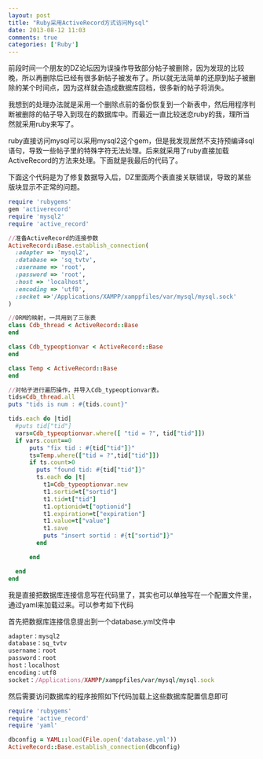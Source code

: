 ```yaml
---
layout: post
title: "Ruby采用ActiveRecord方式访问Mysql"
date: 2013-08-12 11:03
comments: true
categories: ['Ruby']
---
```

前段时间一个朋友的DZ论坛因为误操作导致部分帖子被删除，因为发现的比较晚，所以再删除后已经有很多新帖子被发布了。所以就无法简单的还原到帖子被删除的某个时间点，因为这样就会造成数据库回档，很多新的帖子将消失。

我想到的处理办法就是采用一个删除点前的备份恢复到一个新表中，然后用程序判断被删除的帖子导入到现在的数据库中。而最近一直比较迷恋ruby的我，理所当然就采用ruby来写了。

ruby直接访问mysql可以采用mysql2这个gem，但是我发现居然不支持预编译sql语句，导致一些帖子里的特殊字符无法处理。后来就采用了ruby直接加载ActiveRecord的方法来处理。下面就是我最后的代码了。

下面这个代码是为了修复数据导入后，DZ里面两个表直接关联错误，导致的某些版块显示不正常的问题。

<!--more-->

``` ruby
require 'rubygems'
gem 'activerecord'
require 'mysql2'
require 'active_record'

//准备ActiveRecord的连接参数
ActiveRecord::Base.establish_connection(
  :adapter => 'mysql2',
  :database => 'sq_tvtv',
  :username => 'root',
  :password => 'root',
  :host => 'localhost',
  :encoding => 'utf8',
  :socket =>'/Applications/XAMPP/xamppfiles/var/mysql/mysql.sock'
)

//ORM的映射，一共用到了三张表
class Cdb_thread < ActiveRecord::Base
end

class Cdb_typeoptionvar < ActiveRecord::Base
end

class Temp < ActiveRecord::Base
end

//对帖子进行遍历操作，并导入Cdb_typeoptionvar表。
tids=Cdb_thread.all
puts "tids is num : #{tids.count}"

tids.each do |tid|
  #puts tid["tid"]
  vars=Cdb_typeoptionvar.where([ "tid = ?", tid["tid"]])
  if vars.count==0
      puts "fix tid : #{tid["tid"]}"
      ts=Temp.where(["tid = ?",tid["tid"]])
      if ts.count>0
        puts "found tid: #{tid["tid"]}"
        ts.each do |t|
          t1=Cdb_typeoptionvar.new
          t1.sortid=t["sortid"]
          t1.tid=t["tid"]
          t1.optionid=t["optionid"]
          t1.expiration=t["expiration"]
          t1.value=t["value"]
          t1.save
          puts "insert sortid : #{t["sortid"]}"
        end

      end

  end
end
```

我是直接把数据库连接信息写在代码里了，其实也可以单独写在一个配置文件里，通过yaml来加载过来。可以参考如下代码

首先把数据库连接信息提出到一个database.yml文件中

``` ruby
adapter：mysql2
database：sq_tvtv
username：root
password：root
host：localhost
encoding：utf8
socket：/Applications/XAMPP/xamppfiles/var/mysql/mysql.sock
```

然后需要访问数据库的程序按照如下代码加载上这些数据库配置信息即可

``` ruby
require 'rubygems'
require 'active_record'
require 'yaml'

dbconfig = YAML::load(File.open('database.yml'))
ActiveRecord::Base.establish_connection(dbconfig)
```

